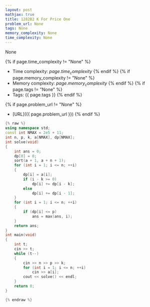 ```yaml
---
layout: post
mathjax: true
title: 1282B2 K For Price One
problem_url: None
tags: None
memory_complexity: None
time_complexity: None
---
```


None


{% if page.time_complexity != "None" %}
- Time complexity: ${{ page.time_complexity }}$
{% endif %}
{% if page.memory_complexity != "None" %}
- Memory complexity: ${{ page.memory_complexity }}$
{% endif %}
{% if page.tags != "None" %}
- Tags: {{ page.tags }}
{% endif %}

{% if page.problem_url != "None" %}
- [URL]({{ page.problem_url }})
{% endif %}

```cpp
{% raw %}
using namespace std;
const int NMAX = 2e5 + 11;
int n, p, k, a[NMAX], dp[NMAX];
int solve(void)
{
    int ans = 0;
    dp[0] = 0;
    sort(a + 1, a + n + 1);
    for (int i = 1; i <= n; ++i)
    {
        dp[i] = a[i];
        if (i - k >= 0)
            dp[i] += dp[i - k];
        else
            dp[i] += dp[i - 1];
    }
    for (int i = 1; i <= n; ++i)
    {
        if (dp[i] <= p)
            ans = max(ans, i);
    }
    return ans;
}
int main(void)
{
    int t;
    cin >> t;
    while (t--)
    {
        cin >> n >> p >> k;
        for (int i = 1; i <= n; ++i)
            cin >> a[i];
        cout << solve() << endl;
    }
    return 0;
}

{% endraw %}
```